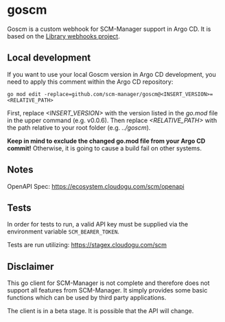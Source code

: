 # goscm

Goscm is a custom webhook for SCM-Manager support in Argo CD. It is based on the [Library webhooks project](https://github.com/go-playground/webhooks/).

## Local development

If you want to use your local Goscm version in Argo CD development, you need to apply this comment within the Argo CD repository:

```
go mod edit -replace=github.com/scm-manager/goscm@<INSERT_VERSION>=<RELATIVE_PATH>
```

First, replace *<INSERT_VERSION>* with the version listed in the *go.mod* file in the upper command (e.g. v0.0.6). 
Then replace *<RELATIVE_PATH>* with the path relative to your root folder (e.g. *../goscm*).

**Keep in mind to exclude the changed go.mod file from your Argo CD commit!** Otherwise, it is going to cause a build fail on other systems.
## Notes

OpenAPI Spec: https://ecosystem.cloudogu.com/scm/openapi

## Tests

In order for tests to run, a valid API key must be supplied via the environment variable `SCM_BEARER_TOKEN`.

Tests are run utilizing: https://stagex.cloudogu.com/scm

## Disclaimer
This go client for SCM-Manager is not complete and therefore does not support all features from SCM-Manager. 
It simply provides some basic functions which can be used by third party applications. 

The client is in a beta stage. It is possible that the API will change.